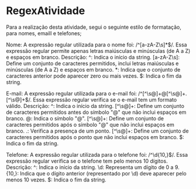 ﻿# RegexAtividade

Para a realização desta atividade, segui o seguinte estilo de formatação, para nomes, emaill e telefones;
 
Nome:
A expressão regular utilizada para o nome foi: /^[a-zA-Z\s]*$/.
Essa expressão regular permite apenas letras maiúsculas e minúsculas (de A a Z) e espaços em branco.
Descrição:
^: Indica o início da string.
[a-zA-Z\s]: Define um conjunto de caracteres permitidos, inclui letras maiúsculas e minúsculas (de A a Z) e espaços em branco.
*: Indica que o conjunto de caracteres anterior pode aparecer zero ou mais vezes.
$: Indica o fim da string.



E-mail:
A expressão regular utilizada para o e-mail foi: /^[^\s@]+@[^\s@]+\.[^\s@]+$/.
Essa expressão regular verifica se o e-mail tem um formato válido.
Descrição:
^: Indica o início da string.
[^\s@]+: Define um conjunto de caracteres permitidos antes do símbolo "@" que não inclui espaços em branco.
@: Indica o símbolo "@".
[^\s@]+: Define um conjunto de caracteres permitidos após o símbolo "@" que não inclui espaços em branco.
\.: Verifica a presença de um ponto.
[^\s@]+: Define um conjunto de caracteres permitidos após o ponto que não inclui espaços em branco.
$: Indica o fim da string.



Telefone:
A expressão regular utilizada para o telefone foi: /^\d{10,}$/.
Essa expressão regular verifica se o telefone tem pelo menos 10 dígitos.
Descrição:
^: Indica o início da string.
\d: Representa um dígito de 0 a 9.
{10,}: Indica que o dígito anterior (representado por \d) deve aparecer pelo menos 10 vezes.
$: Indica o fim da string.

